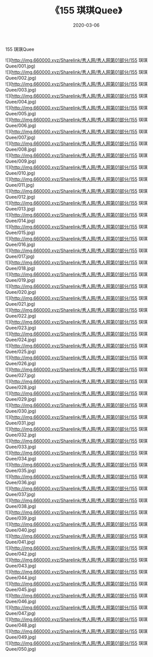 ﻿---
layout: post
title:  《155 琪琪Quee》
date:   2020-03-06
img: http://img.660000.xyz/Sharelink/秀人网/秀人网第01部分/155 琪琪Quee/000.jpg
categories: [美女, 清纯, 唯美]
---

155 琪琪Quee

  ![](http://img.660000.xyz/Sharelink/秀人网/秀人网第01部分/155 琪琪Quee/001.jpg) <br> ![](http://img.660000.xyz/Sharelink/秀人网/秀人网第01部分/155 琪琪Quee/002.jpg) <br> ![](http://img.660000.xyz/Sharelink/秀人网/秀人网第01部分/155 琪琪Quee/003.jpg) <br> ![](http://img.660000.xyz/Sharelink/秀人网/秀人网第01部分/155 琪琪Quee/004.jpg) <br> ![](http://img.660000.xyz/Sharelink/秀人网/秀人网第01部分/155 琪琪Quee/005.jpg) <br> ![](http://img.660000.xyz/Sharelink/秀人网/秀人网第01部分/155 琪琪Quee/006.jpg) <br> ![](http://img.660000.xyz/Sharelink/秀人网/秀人网第01部分/155 琪琪Quee/007.jpg) <br> ![](http://img.660000.xyz/Sharelink/秀人网/秀人网第01部分/155 琪琪Quee/008.jpg) <br> ![](http://img.660000.xyz/Sharelink/秀人网/秀人网第01部分/155 琪琪Quee/009.jpg) <br> ![](http://img.660000.xyz/Sharelink/秀人网/秀人网第01部分/155 琪琪Quee/010.jpg) <br> ![](http://img.660000.xyz/Sharelink/秀人网/秀人网第01部分/155 琪琪Quee/011.jpg) <br> ![](http://img.660000.xyz/Sharelink/秀人网/秀人网第01部分/155 琪琪Quee/012.jpg) <br> ![](http://img.660000.xyz/Sharelink/秀人网/秀人网第01部分/155 琪琪Quee/013.jpg) <br> ![](http://img.660000.xyz/Sharelink/秀人网/秀人网第01部分/155 琪琪Quee/014.jpg) <br> ![](http://img.660000.xyz/Sharelink/秀人网/秀人网第01部分/155 琪琪Quee/015.jpg) <br> ![](http://img.660000.xyz/Sharelink/秀人网/秀人网第01部分/155 琪琪Quee/016.jpg) <br> ![](http://img.660000.xyz/Sharelink/秀人网/秀人网第01部分/155 琪琪Quee/017.jpg) <br> ![](http://img.660000.xyz/Sharelink/秀人网/秀人网第01部分/155 琪琪Quee/018.jpg) <br> ![](http://img.660000.xyz/Sharelink/秀人网/秀人网第01部分/155 琪琪Quee/019.jpg) <br> ![](http://img.660000.xyz/Sharelink/秀人网/秀人网第01部分/155 琪琪Quee/020.jpg) <br> ![](http://img.660000.xyz/Sharelink/秀人网/秀人网第01部分/155 琪琪Quee/021.jpg) <br> ![](http://img.660000.xyz/Sharelink/秀人网/秀人网第01部分/155 琪琪Quee/022.jpg) <br> ![](http://img.660000.xyz/Sharelink/秀人网/秀人网第01部分/155 琪琪Quee/023.jpg) <br> ![](http://img.660000.xyz/Sharelink/秀人网/秀人网第01部分/155 琪琪Quee/024.jpg) <br> ![](http://img.660000.xyz/Sharelink/秀人网/秀人网第01部分/155 琪琪Quee/025.jpg) <br> ![](http://img.660000.xyz/Sharelink/秀人网/秀人网第01部分/155 琪琪Quee/026.jpg) <br> ![](http://img.660000.xyz/Sharelink/秀人网/秀人网第01部分/155 琪琪Quee/027.jpg) <br> ![](http://img.660000.xyz/Sharelink/秀人网/秀人网第01部分/155 琪琪Quee/028.jpg) <br> ![](http://img.660000.xyz/Sharelink/秀人网/秀人网第01部分/155 琪琪Quee/029.jpg) <br> ![](http://img.660000.xyz/Sharelink/秀人网/秀人网第01部分/155 琪琪Quee/030.jpg) <br> ![](http://img.660000.xyz/Sharelink/秀人网/秀人网第01部分/155 琪琪Quee/031.jpg) <br> ![](http://img.660000.xyz/Sharelink/秀人网/秀人网第01部分/155 琪琪Quee/032.jpg) <br> ![](http://img.660000.xyz/Sharelink/秀人网/秀人网第01部分/155 琪琪Quee/033.jpg) <br> ![](http://img.660000.xyz/Sharelink/秀人网/秀人网第01部分/155 琪琪Quee/034.jpg) <br> ![](http://img.660000.xyz/Sharelink/秀人网/秀人网第01部分/155 琪琪Quee/035.jpg) <br> ![](http://img.660000.xyz/Sharelink/秀人网/秀人网第01部分/155 琪琪Quee/036.jpg) <br> ![](http://img.660000.xyz/Sharelink/秀人网/秀人网第01部分/155 琪琪Quee/037.jpg) <br> ![](http://img.660000.xyz/Sharelink/秀人网/秀人网第01部分/155 琪琪Quee/038.jpg) <br> ![](http://img.660000.xyz/Sharelink/秀人网/秀人网第01部分/155 琪琪Quee/039.jpg) <br> ![](http://img.660000.xyz/Sharelink/秀人网/秀人网第01部分/155 琪琪Quee/040.jpg) <br> ![](http://img.660000.xyz/Sharelink/秀人网/秀人网第01部分/155 琪琪Quee/041.jpg) <br> ![](http://img.660000.xyz/Sharelink/秀人网/秀人网第01部分/155 琪琪Quee/042.jpg) <br> ![](http://img.660000.xyz/Sharelink/秀人网/秀人网第01部分/155 琪琪Quee/043.jpg) <br> ![](http://img.660000.xyz/Sharelink/秀人网/秀人网第01部分/155 琪琪Quee/044.jpg) <br> ![](http://img.660000.xyz/Sharelink/秀人网/秀人网第01部分/155 琪琪Quee/045.jpg) <br> ![](http://img.660000.xyz/Sharelink/秀人网/秀人网第01部分/155 琪琪Quee/046.jpg) <br> ![](http://img.660000.xyz/Sharelink/秀人网/秀人网第01部分/155 琪琪Quee/047.jpg) <br> ![](http://img.660000.xyz/Sharelink/秀人网/秀人网第01部分/155 琪琪Quee/048.jpg) <br> ![](http://img.660000.xyz/Sharelink/秀人网/秀人网第01部分/155 琪琪Quee/049.jpg) <br> ![](http://img.660000.xyz/Sharelink/秀人网/秀人网第01部分/155 琪琪Quee/050.jpg) <br>